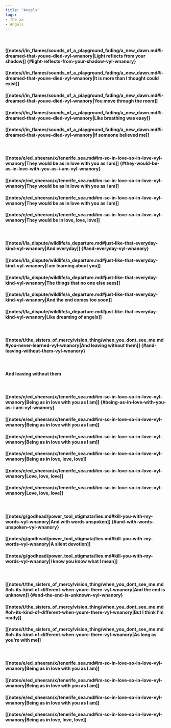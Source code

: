 ```yaml
---
title: "Angels"
tags:
- The xx
- Angels
---
```

&nbsp;
#### [[notes/i/in_flames/sounds_of_a_playground_fading/a_new_dawn.md#i-dreamed-that-youve-died-vyl-wnanory|Light reflects from your shadow]] {#light-reflects-from-your-shadow-vyl-wnanory}
#### [[notes/i/in_flames/sounds_of_a_playground_fading/a_new_dawn.md#i-dreamed-that-youve-died-vyl-wnanory|It is more than I thought could exist]]
#### [[notes/i/in_flames/sounds_of_a_playground_fading/a_new_dawn.md#i-dreamed-that-youve-died-vyl-wnanory|You move through the room]]
#### [[notes/i/in_flames/sounds_of_a_playground_fading/a_new_dawn.md#i-dreamed-that-youve-died-vyl-wnanory|Like breathing was easy]]
#### [[notes/i/in_flames/sounds_of_a_playground_fading/a_new_dawn.md#i-dreamed-that-youve-died-vyl-wnanory|If someone believed me]]
&nbsp;
#### [[notes/e/ed_sheeran/x/tenerife_sea.md#im-so-in-love-so-in-love-vyl-wnanory|They would be as in love with you as I am]] {#they-would-be-as-in-love-with-you-as-i-am-vyl-wnanory}
#### [[notes/e/ed_sheeran/x/tenerife_sea.md#im-so-in-love-so-in-love-vyl-wnanory|They would be as in love with you as I am]]
#### [[notes/e/ed_sheeran/x/tenerife_sea.md#im-so-in-love-so-in-love-vyl-wnanory|They would be as in love with you as I am]]
#### [[notes/e/ed_sheeran/x/tenerife_sea.md#im-so-in-love-so-in-love-vyl-wnanory|They would be in love, love, love]]
&nbsp;
#### [[notes/l/la_dispute/wildlife/a_departure.md#just-like-that-everyday-kind-vyl-wnanory|And everyday]] {#and-everyday-vyl-wnanory}
#### [[notes/l/la_dispute/wildlife/a_departure.md#just-like-that-everyday-kind-vyl-wnanory|I am learning about you]]
#### [[notes/l/la_dispute/wildlife/a_departure.md#just-like-that-everyday-kind-vyl-wnanory|The things that no one else sees]]
#### [[notes/l/la_dispute/wildlife/a_departure.md#just-like-that-everyday-kind-vyl-wnanory|And the end comes too soon]]
#### [[notes/l/la_dispute/wildlife/a_departure.md#just-like-that-everyday-kind-vyl-wnanory|Like dreaming of angels]]
&nbsp;
#### [[notes/t/the_sisters_of_mercy/vision_thing/when_you_dont_see_me.md#you-never-learned-vyl-wnanory|And leaving without them]] {#and-leaving-without-them-vyl-wnanory}
&nbsp;
#### And leaving without them
&nbsp;
#### [[notes/e/ed_sheeran/x/tenerife_sea.md#im-so-in-love-so-in-love-vyl-wnanory|Being as in love with you as I am]] {#being-as-in-love-with-you-as-i-am-vyl-wnanory}
#### [[notes/e/ed_sheeran/x/tenerife_sea.md#im-so-in-love-so-in-love-vyl-wnanory|Being as in love with you as I am]]
#### [[notes/e/ed_sheeran/x/tenerife_sea.md#im-so-in-love-so-in-love-vyl-wnanory|Being as in love with you as I am]]
#### [[notes/e/ed_sheeran/x/tenerife_sea.md#im-so-in-love-so-in-love-vyl-wnanory|Being as in love, love, love]]
#### [[notes/e/ed_sheeran/x/tenerife_sea.md#im-so-in-love-so-in-love-vyl-wnanory|Love, love, love]]
#### [[notes/e/ed_sheeran/x/tenerife_sea.md#im-so-in-love-so-in-love-vyl-wnanory|Love, love, love]]
&nbsp;
#### [[notes/g/godhead/power_tool_stigmata/lies.md#kill-you-with-my-words-vyl-wnanory|And with words unspoken]] {#and-with-words-unspoken-vyl-wnanory}
#### [[notes/g/godhead/power_tool_stigmata/lies.md#kill-you-with-my-words-vyl-wnanory|A silent devotion]]
#### [[notes/g/godhead/power_tool_stigmata/lies.md#kill-you-with-my-words-vyl-wnanory|I know you know what I mean]]
&nbsp;
#### [[notes/t/the_sisters_of_mercy/vision_thing/when_you_dont_see_me.md#oh-its-kind-of-different-when-youre-there-vyl-wnanory|And the end is unknown]] {#and-the-end-is-unknown-vyl-wnanory}
#### [[notes/t/the_sisters_of_mercy/vision_thing/when_you_dont_see_me.md#oh-its-kind-of-different-when-youre-there-vyl-wnanory|But I think I'm ready]]
#### [[notes/t/the_sisters_of_mercy/vision_thing/when_you_dont_see_me.md#oh-its-kind-of-different-when-youre-there-vyl-wnanory|As long as you're with me]]
&nbsp;
#### [[notes/e/ed_sheeran/x/tenerife_sea.md#im-so-in-love-so-in-love-vyl-wnanory|Being as in love with you as I am]]
#### [[notes/e/ed_sheeran/x/tenerife_sea.md#im-so-in-love-so-in-love-vyl-wnanory|Being as in love with you as I am]]
#### [[notes/e/ed_sheeran/x/tenerife_sea.md#im-so-in-love-so-in-love-vyl-wnanory|Being as in love with you as I am]]
#### [[notes/e/ed_sheeran/x/tenerife_sea.md#im-so-in-love-so-in-love-vyl-wnanory|Being as in love, love, love]]

